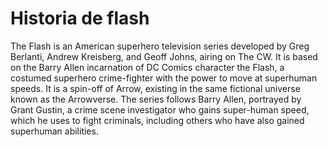 # Historia de flash

The Flash is an American superhero television series developed by Greg Berlanti, Andrew Kreisberg, and Geoff Johns, airing on The CW. It is based on the Barry Allen incarnation of DC Comics character the Flash, a costumed superhero crime-fighter with the power to move at superhuman speeds. It is a spin-off of Arrow, existing in the same fictional universe known as the Arrowverse. The series follows Barry Allen, portrayed by Grant Gustin, a crime scene investigator who gains super-human speed, which he uses to fight criminals, including others who have also gained superhuman abilities.
